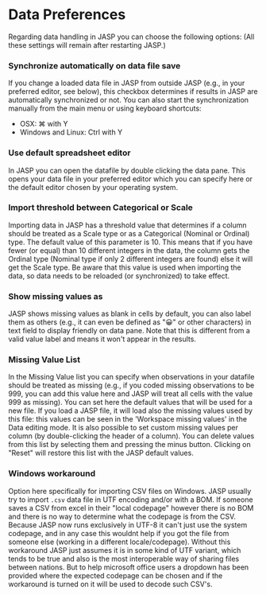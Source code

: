 
Data Preferences
=========

Regarding data handling in JASP you can choose the following options:
(All these settings will remain after restarting JASP.)

### Synchronize automatically on data file save

If you change a loaded data file in JASP from outside JASP
(e.g., in your preferred editor, see below), this checkbox determines
if results in JASP are automatically synchronized or not.
You can also start the synchronization manually from the main menu
or using keyboard shortcuts:

- OSX: &#8984; with Y
- Windows and Linux: Ctrl with Y

### Use default spreadsheet editor

In JASP you can open the datafile by double clicking the data pane.
This opens your data file in your preferred editor which you can specify here
or the default editor chosen by your operating system.

### Import threshold between Categorical or Scale

Importing data in JASP has a threshold value that determines if a column should be treated
as a Scale type or as a Categorical (Nominal or Ordinal) type. The default value of this parameter is 10.
This means that if you have fewer (or equal) than 10 different integers in the data, the column
gets the Ordinal type (Nominal type if only 2 different integers are found) else it will get the Scale type. Be aware that this value is used when
importing the data, so data needs to be reloaded (or synchronized) to take effect.

### Show missing values as

JASP shows missing values as blank in cells by default, you can also label them as others (e.g., it can even be defined as "😀" or other characters) in text field to display friendly on data pane. Note that this is different from a valid value label and means it won't appear in the results.

### Missing Value List

In the Missing Value list you can specify when observations in your datafile should be treated as missing (e.g., if you coded missing observations to be 999, you can add this value here and JASP will treat all cells with the value 999 as missing).
You can set here the default values that will be used for a new file. If you load a JASP file, it will load also the missing values used by this file: this values can be seen in the 'Workspace missing values' in the Data editing mode.
It is also possible to set custom missing values per column (by double-clicking the header of a column).
You can delete values from this list by selecting them and pressing the minus button.
Clicking on "Reset" will restore this list with the JASP default values.

### Windows workaround

Option here specifically for importing CSV files on Windows. JASP usually try to import `.csv` data file in UTF encoding and/or with a BOM.
If someone saves a CSV from excel in their "local codepage" however there is no BOM and there is no way to determine what the codepage is from the CSV.
Because JASP now runs exclusively in UTF-8 it can't just use the system codepage, and in any case this wouldnt help if you got the file from someone else (working in a different locale/codepage).
Without this workaround JASP just assumes it is in some kind of UTF variant, which tends to be true and also is the most interoperable way of sharing files between nations.
But to help microsoft office users a dropdown has been provided where the expected codepage can be chosen and if the workaround is turned on it will be used to decode such CSV's.
